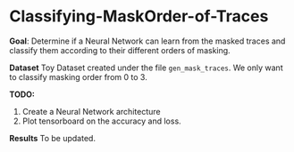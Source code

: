 # Classifying-MaskOrder-of-Traces
**Goal**:
Determine if a Neural Network can learn from the masked traces and classify them according to their different orders of masking.

**Dataset**
Toy Dataset created under the file `gen_mask_traces`. We only want to classify masking order from 0 to 3. 

**TODO:**
1. Create a Neural Network architecture
2. Plot tensorboard on the accuracy and loss. 


**Results**
To be updated. 
